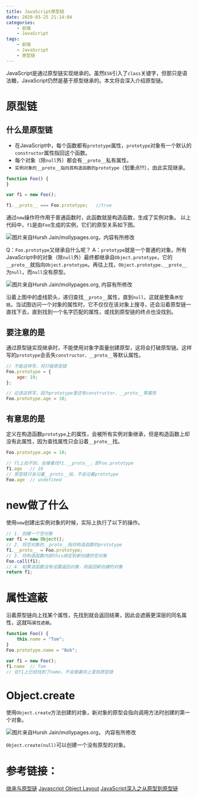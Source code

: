 ```yaml
---
title: JavaScript原型链
date: 2020-03-25 21:14:04
categories:
    - 前端
    - JavaScript
tags: 
    - 前端
    - JavaScript
    - 原型链
---
```


JavaScript是通过原型链实现继承的。虽然`ES6`引入了`class`关键字，但那只是语法糖，JavaScript仍然是基于原型继承的。本文将会深入介绍原型链。

# 原型链

## 什么是原型链

* 在JavaScript中，每个函数都有`prototype`属性，`prototype`对象有一个默认的`constructor`属性指回这个函数。
* 每个对象（除`null`外）都会有`__proto__`私有属性。
* `实例对象的__proto__指向其构造函数的prototype`（划重点!!!），由此实现继承。

``` JavaScript
function Foo() {
}

var f1 = new Foo();

f1.__proto__ === Foo.prototype;   //true
```

通过`new`操作符作用于普通函数时，此函数就是构造函数，生成了实例对象。 以上代码中，`f1`是由`Foo`生成的实例，它们的原型关系如下图。

![图片来自Hursh Jain/mollypages.org，内容有所修改](https://cdn.jsdelivr.net/gh/sandy-ding/imgHosting/blog/20200325223328.jpg)

Q：`Foo.prototype`又继承自什么呢？
A：`prototype`就是一个普通的对象。所有JavaScript中的对象（除`null`外）最终都继承自`Object.prototype`，它的`__proto__`就指向`Object.prototype`。再往上找，`Object.prototype.__proto__`为`null`，而`null`没有原型。

![图片来自Hursh Jain/mollypages.org, 内容有所修改](https://cdn.jsdelivr.net/gh/sandy-ding/imgHosting/blog/20200325235155.jpg)

沿着上图中的虚线箭头，递归查找`__proto__`属性，直到`null`，这就是整条`原型链`。当试图访问一个对象的属性时，它不仅仅在该对象上搜寻，还会沿着原型链一直找下去，直到找到一个名字匹配的属性，或找到原型链的终点也没找到。

## 要注意的是

通过原型链实现继承时，不能使用对象字面量创建原型，这将会打破原型链。这样写的`prototype`会丢失`constructor、__proto__`等默认属性。

``` JavaScript
// 不能这样写，将打破原型链
Foo.prototype = {
    age: 10;
};

// 应该这样写，因为prototype里还有constructor、__proto__等属性
Foo.prototype.age = 10;
```

## 有意思的是

定义在构造函数`prototype`上的属性，会被所有实例对象继承，但是构造函数上却没有此属性，因为查找属性只会沿着`__proto__`找。

``` JavaScript
Foo.prototype.age = 10;

// f1上找不到，会接着找f1.__proto__，即Foo.prototype
f1.age   // 10
// 原型链只会沿着__proto__找，不会沿着prototype
Foo.age  // undefined
```

# new做了什么

使用`new`创建出实例对象的时候，实际上执行了以下的操作。

``` JavaScript
// 1. 创建一个空对象
var f1 = new Object();
// 2. 将空对象的__proto__指向构造函数的prototype
f1.__proto__ = Foo.prototype;
// 3. 将构造函数内部this绑定到新创建的空对象
Foo.call(f1);
// 4. 如果该函数没有设置返回对象，则返回新创建的对象
return f1;
```

# 属性遮蔽

沿着原型链向上找某个属性，先找到就会返回结果，因此会遮蔽更深层的同名属性，这就叫`属性遮蔽`。

``` JavaScript
function Foo() {
    this.name = "Tom";
}
Foo.prototype.name = "Bob";

var f1 = new Foo();
f1.name  // Tom
// 在f1上已经找到了name，不会接着向上查找原型链
```

# Object.create

使用`Object.create`方法创建的对象，新对象的原型会指向调用方法时创建的第一个对象。

![图片来自Hursh Jain/mollypages.org， 内容有所修改](https://cdn.jsdelivr.net/gh/sandy-ding/imgHosting/blog/20200326004045.jpg)

`Object.create(null)`可以创建一个没有原型的对象。

# 参考链接：
[继承与原型链](https://developer.mozilla.org/zh-CN/docs/Web/JavaScript/Inheritance_and_the_prototype_chain)
[Javascript Object Layout](http://mollypages.org/tutorials/js.mp)
[JavaScript深入之从原型到原型链](https://github.com/mqyqingfeng/blog/issues/2)
